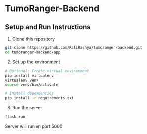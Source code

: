 # TumoRanger-Backend

## **Setup and Run Instructions**

1. Clone this repository

```bash
git clone https://github.com/RafiRashya/tumoranger-backend.git
cd tumoranger-backend/app
```

2. Set up the environment

```bash
# Optional: Create virtual environment
pip install virtualenv
virtualenv venv
source venv/bin/activate

# Install dependencies
pip install -r requirements.txt
```

3. Run the server

```bash
flask run
```

Server will run on port 5000
